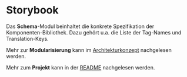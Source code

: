 # Storybook

Das **Schema**-Modul beinhaltet die konkrete Spezifikation der Komponenten-Bibliothek. Dazu gehört u.a. die Liste der Tag-Names und Translation-Keys.

Mehr zur **Modularisierung** kann im [Architekturkonzept](https://public-ui.github.io/docs/concepts/architecture) nachgelesen werden.

Mehr zum **Projekt** kann in der [README](https://public-ui.github.io/docs) nachgelesen werden.
